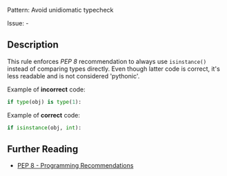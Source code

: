 Pattern: Avoid unidiomatic typecheck

Issue: -

## Description

This rule enforces _PEP 8_ recommendation to always use `isinstance()` instead of comparing types directly. Even though latter code is correct, it's less readable and is not considered 'pythonic'.


Example of **incorrect** code:

```python
if type(obj) is type(1):
```

Example of **correct** code:

```python
if isinstance(obj, int):
```

## Further Reading

* [PEP 8 - Programming Recommendations](https://www.python.org/dev/peps/pep-0008/#programming-recommendations)
